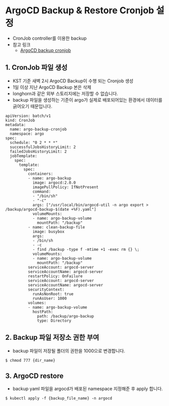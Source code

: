 # ArgoCD Backup & Restore Cronjob 설정
- CronJob controller를 이용한 backup
- 참고 링크
  - [ArgoCD backup cronjob](https://www.jacobbaek.com/1244)

## 1. CronJob 파일 생성
-   KST 기준 새벽 2시 ArgoCD Backup이 수행 되는 Cronjob 생성
-   1일 이상 지난 ArgoCD Backup 본은 삭제
-   longhorn과 같은 외부 스토리지에는 저장할 수 없습니다. 
  - backup 파일을 생성하는 기준이 argo가 실제로 배포되어있는 환경에서 데이터를 긁어오기 때문입니다.
 
```
apiVersion: batch/v1
kind: CronJob
metadata:
  name: argo-backup-cronjob
  namespace: argo
spec:
  schedule: "0 2 * * *"
  successfulJobsHistoryLimit: 2
  failedJobsHistoryLimit: 2 
  jobTemplate:
    spec:
      template:
        spec:
          containers:
          - name: argo-backup
            image: argocd:2.0.0
            imagePullPolicy: IfNotPresent
            command:
            - "/bin/sh"
            - "-c"
            args: ["/usr/local/bin/argocd-util -n argo export > /backup/argocd-backup-$(date +%F).yaml"]
            volumeMounts:
            - name: argo-backup-volume
              mountPath: "/backup"
          - name: clean-backup-file
            image: busybox
            args:
            - /bin/sh
            - -c
            - find /backup -type f -mtime +1 -exec rm {} \;
            volumeMounts:
            - name: argo-backup-volume
              mountPath: "/backup"
          serviceAccount: argocd-server
          serviceAccountName: argocd-server
          restartPolicy: OnFailure
          serviceAccount: argocd-server
          serviceAccountName: argocd-server
          securityContext:
            runAsNonRoot: true
            runAsUser: 1000
          volumes:
          - name: argo-backup-volume
            hostPath:
              path: /backup/argo-backup
              type: Directory

```
## 2. Backup 파일 저장소 권한 부여
- backup 파일이 저장될 폴더의 권한을 1000으로 변경합니다.
```
$ chmod 777 {dir_name}
```
## 3. ArgoCD restore
- backup yaml 파일을 argocd가 배포된 namespace 지정해준 후 apply 합니다.
```
$ kubectl apply -f {backup_file_name} -n argocd
```